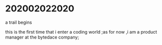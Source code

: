 # 202002022020
a trail begins

this is the first time that i enter a coding world ;as for now ,i am a product manager at the bytedace company;

